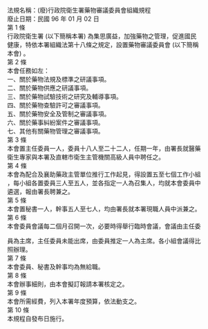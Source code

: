 法規名稱：(廢)行政院衛生署藥物審議委員會組織規程  
廢止日期：民國 96 年 01 月 02 日  
第 1 條  
行政院衛生署 (以下簡稱本署) 為集思廣益，加強藥物之管理，促進國民  
健康，特依本署組織法第十八條之規定，設置藥物審議委員會 (以下簡稱  
本會) 。  
第 2 條  
本會任務如左：  
一、關於藥物法規及標準之研議事項。  
二、關於藥物供應之研議事項。  
三、關於藥物試驗技術之研究及輔導事項。  
四、關於藥物查驗許可之審議事項。  
五、關於藥物安全及管制之審議事項。  
六、關於藥事糾紛案件之審議事項。  
七、其他有關藥物管理之審議事項。  
第 3 條  
本會置主任委員一人，委員十八人至二十二人，任期一年，由署長就醫藥  
衛生專家與本署及直轄市衛生主管機關高級人員中聘任之。  
第 4 條  
本會為配合及襄助藥政主管單位推行工作起見，得設置五至七個工作小組  
，每小組各置委員三人至五人，並各指定一人為召集人，均就本會委員中  
遴選，報由署長聘兼之。  
第 5 條  
本會置秘書一人，幹事五人至七人，均由署長就本署現職人員中派兼之。  
第 6 條  
本會委員會議每二個月召開一次，必要時得舉行臨時會議，會議由主任委  


員為主席，主任委員未能出席，由委員推定一人為主席。各小組會議得比  
照辦理。  
第 7 條  
本會委員、秘書及幹事均為無給職。  
第 8 條  
本會辦事細則，由本會擬訂報請本署核定之。  
第 9 條  
本會所需經費，列入本署年度預算，依法動支之。  
第 10 條  
本規程自發布日施行。  


